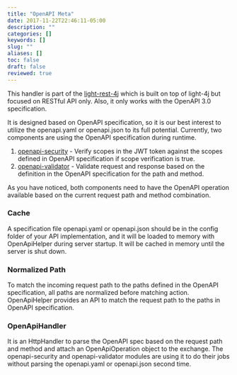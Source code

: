 ```yaml
---
title: "OpenAPI Meta"
date: 2017-11-22T22:46:11-05:00
description: ""
categories: []
keywords: []
slug: ""
aliases: []
toc: false
draft: false
reviewed: true
---
```


This handler is part of the [light-rest-4j][] which is built on top of light-4j but focused on RESTful API only. Also, it only works with the OpenAPI 3.0 specification. 

It is designed based on OpenAPI specification, so it is our best interest to utilize the openapi.yaml or openapi.json to its full potential. Currently, two components are using the OpenAPI specification during runtime.

1. [openapi-security][] - Verify scopes in the JWT token against the scopes defined in OpenAPI specification if scope verification is true. 
2. [openapi-validator][] - Validate request and response based on the definition in the OpenAPI specification for the path and method.

As you have noticed, both components need to have the OpenAPI operation available based on the current request path and method combination.

### Cache

A specification file openapi.yaml or openapi.json should be in the config folder of your API implementation, and it will be loaded to memory with OpenApiHelper during server startup. It will be cached in memory until the server is shut down.

### Normalized Path

To match the incoming request path to the paths defined in the OpenAPI specification, all paths are normalized before matching action. OpenApiHelper provides an API to match the request path to the paths in OpenAPI specification.

### OpenApiHandler

It is an HttpHandler to parse the OpenAPI spec based on the request path and method and attach an OpenApiOperation object to the exchange. The openapi-security and openapi-validator modules are using it to do their jobs without parsing the openapi.yaml or openapi.json second time.

[light-rest-4j]: https://github.com/networknt/light-rest-4j
[openapi-security]: /style/light-rest-4j/openapi-security/
[openapi-validator]: /style/light-rest-4j/openapi-validator/
